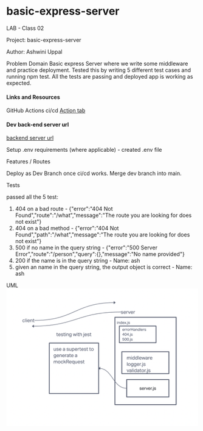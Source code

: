 
# basic-express-server

LAB - Class 02

Project: basic-express-server

Author: Ashwini Uppal

Problem Domain
Basic express Server where we write some middleware and practice deployment. Tested this by writing 5 different test cases and running npm test. All the tests are passing and deployed app is working as expected.

#### Links and Resources
GitHub Actions ci/cd
 [Action tab](https://github.com/ashuppal/basic-express-server/actions)

#### Dev back-end server url
 [backend server url](https://lab02-dev.onrender.com)


Setup
.env requirements (where applicable) - created .env file

Features / Routes

Deploy as Dev Branch once ci/cd works. Merge dev branch into main.

Tests

passed all the 5 test:
1. 404 on a bad route - {"error":"404 Not Found","route":"/what","message":"The route you are looking for does not exist"}
2. 404 on a bad method - {"error":"404 Not Found","path":"/what","message":"The route you are looking for does not exist"}
3. 500 if no name in the query string - {"error":"500 Server Error","route":"/person","query":{},"message":"No name provided"}
4. 200 if the name is in the query string - Name: ash
5. given an name in the query string, the output object is correct - Name: ash

UML
![UML](./assets/uml.png)